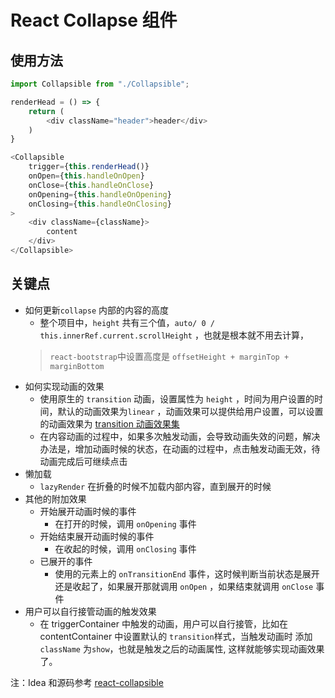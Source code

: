 # React Collapse 组件

## 使用方法
```js
import Collapsible from "./Collapsible";

renderHead = () => {
    return (
        <div className="header">header</div>
    )
}

<Collapsible
    trigger={this.renderHead()}
    onOpen={this.handleOnOpen}
    onClose={this.handleOnClose}
    onOpening={this.handleOnOpening}
    onClosing={this.handleOnClosing}
>
    <div className={className}>
        content
    </div>
</Collapsible>
```

## 关键点
- 如何更新`collapse` 内部的内容的高度
  - 整个项目中，`height` 共有三个值，`auto/ 0 / this.innerRef.current.scrollHeight` ，也就是根本就不用去计算，
  > `react-bootstrap`中设置高度是 `offsetHeight + marginTop + marginBottom`
- 如何实现动画的效果
  - 使用原生的 `transition` 动画，设置属性为 `height` ，时间为用户设置的时间，默认的动画效果为`linear` ，动画效果可以提供给用户设置，可以设置的动画效果为 [transition 动画效果集](https://developer.mozilla.org/en-US/docs/Web/CSS/transition-timing-function)
  - 在内容动画的过程中，如果多次触发动画，会导致动画失效的问题，解决办法是，增加动画时候的状态，在动画的过程中，点击触发动画无效，待动画完成后可继续点击
- 懒加载
  - `lazyRender` 在折叠的时候不加载内部内容，直到展开的时候
- 其他的附加效果
  - 开始展开动画时候的事件
    - 在打开的时候，调用 `onOpening` 事件
  - 开始结束展开动画时候的事件
    - 在收起的时候，调用 `onClosing` 事件
  - 已展开的事件
    - 使用的元素上的 `onTransitionEnd` 事件，这时候判断当前状态是展开还是收起了，如果展开那就调用 `onOpen` ，如果结束就调用 `onClose` 事件
- 用户可以自行接管动画的触发效果
  - 在 triggerContainer 中触发的动画，用户可以自行接管，比如在 contentContainer 中设置默认的 `transition`样式，当触发动画时
  添加 `className` 为`show`，也就是触发之后的动画属性, 这样就能够实现动画效果了。

注：Idea 和源码参考 [react-collapsible](https://www.npmjs.com/package/react-collapsible)
